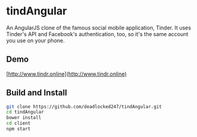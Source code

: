 # tindAngular

An AngularJS clone of the famous social mobile application, Tinder. It uses Tinder's API and Facebook's authentication, too, so it's the same account you use on your phone.

## Demo

[http://www.tindr.online](http://www.tindr.online)

## Build and Install

```sh
git clone https://github.com/deadlocked247/tindAngular.git
cd tindAngular
bower install
cd client
npm start
```
